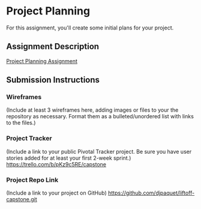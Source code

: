 # Project Planning
For this assignment, you'll create some initial plans for your project.

## Assignment Description
[Project Planning Assignment](https://education.launchcode.org/liftoff/assignments/planning/)

## Submission Instructions

### Wireframes

(Include at least 3 wireframes here, adding images or files to your the repository as necessary. Format them as a bulleted/unordered list with links to the files.)


### Project Tracker

(Include a link to your public Pivotal Tracker project. Be sure you have user stories added for at least your first 2-week sprint.)
https://trello.com/b/pKz9c5RE/capstone

### Project Repo Link

(Include a link to your project on GitHub)
https://github.com/djpaquet/liftoff-capstone.git
